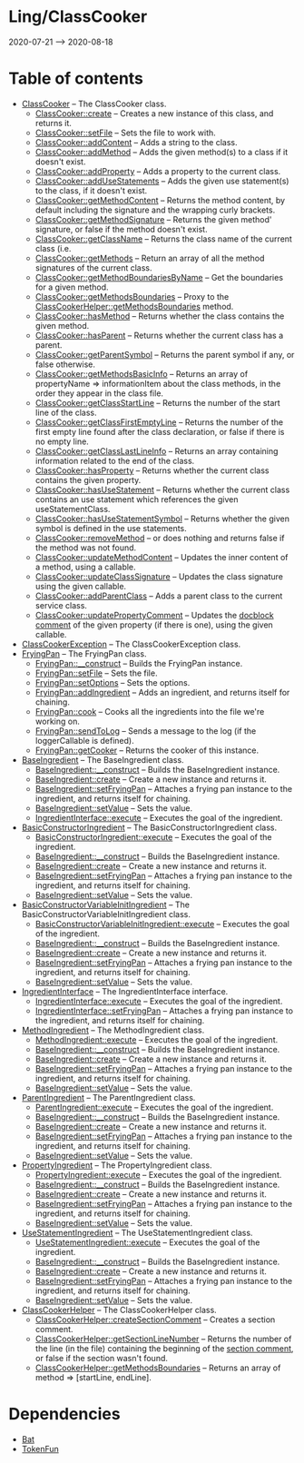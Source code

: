 Ling/ClassCooker
================
2020-07-21 --> 2020-08-18




Table of contents
===========

- [ClassCooker](https://github.com/lingtalfi/ClassCooker/blob/master/doc/api/Ling/ClassCooker/ClassCooker.md) &ndash; The ClassCooker class.
    - [ClassCooker::create](https://github.com/lingtalfi/ClassCooker/blob/master/doc/api/Ling/ClassCooker/ClassCooker/create.md) &ndash; Creates a new instance of this class, and returns it.
    - [ClassCooker::setFile](https://github.com/lingtalfi/ClassCooker/blob/master/doc/api/Ling/ClassCooker/ClassCooker/setFile.md) &ndash; Sets the file to work with.
    - [ClassCooker::addContent](https://github.com/lingtalfi/ClassCooker/blob/master/doc/api/Ling/ClassCooker/ClassCooker/addContent.md) &ndash; Adds a string to the class.
    - [ClassCooker::addMethod](https://github.com/lingtalfi/ClassCooker/blob/master/doc/api/Ling/ClassCooker/ClassCooker/addMethod.md) &ndash; Adds the given method(s) to a class if it doesn't exist.
    - [ClassCooker::addProperty](https://github.com/lingtalfi/ClassCooker/blob/master/doc/api/Ling/ClassCooker/ClassCooker/addProperty.md) &ndash; Adds a property to the current class.
    - [ClassCooker::addUseStatements](https://github.com/lingtalfi/ClassCooker/blob/master/doc/api/Ling/ClassCooker/ClassCooker/addUseStatements.md) &ndash; Adds the given use statement(s) to the class, if it doesn't exist.
    - [ClassCooker::getMethodContent](https://github.com/lingtalfi/ClassCooker/blob/master/doc/api/Ling/ClassCooker/ClassCooker/getMethodContent.md) &ndash; Returns the method content, by default including the signature and the wrapping curly brackets.
    - [ClassCooker::getMethodSignature](https://github.com/lingtalfi/ClassCooker/blob/master/doc/api/Ling/ClassCooker/ClassCooker/getMethodSignature.md) &ndash; Returns the given method' signature, or false if the method doesn't exist.
    - [ClassCooker::getClassName](https://github.com/lingtalfi/ClassCooker/blob/master/doc/api/Ling/ClassCooker/ClassCooker/getClassName.md) &ndash; Returns the class name of the current class (i.e.
    - [ClassCooker::getMethods](https://github.com/lingtalfi/ClassCooker/blob/master/doc/api/Ling/ClassCooker/ClassCooker/getMethods.md) &ndash; Return an array of all the method signatures of the current class.
    - [ClassCooker::getMethodBoundariesByName](https://github.com/lingtalfi/ClassCooker/blob/master/doc/api/Ling/ClassCooker/ClassCooker/getMethodBoundariesByName.md) &ndash; Get the boundaries for a given method.
    - [ClassCooker::getMethodsBoundaries](https://github.com/lingtalfi/ClassCooker/blob/master/doc/api/Ling/ClassCooker/ClassCooker/getMethodsBoundaries.md) &ndash; Proxy to the [ClassCookerHelper::getMethodsBoundaries](https://github.com/lingtalfi/ClassCooker/blob/master/doc/api/Ling/ClassCooker/Helper/ClassCookerHelper/getMethodsBoundaries.md) method.
    - [ClassCooker::hasMethod](https://github.com/lingtalfi/ClassCooker/blob/master/doc/api/Ling/ClassCooker/ClassCooker/hasMethod.md) &ndash; Returns whether the class contains the given method.
    - [ClassCooker::hasParent](https://github.com/lingtalfi/ClassCooker/blob/master/doc/api/Ling/ClassCooker/ClassCooker/hasParent.md) &ndash; Returns whether the current class has a parent.
    - [ClassCooker::getParentSymbol](https://github.com/lingtalfi/ClassCooker/blob/master/doc/api/Ling/ClassCooker/ClassCooker/getParentSymbol.md) &ndash; Returns the parent symbol if any, or false otherwise.
    - [ClassCooker::getMethodsBasicInfo](https://github.com/lingtalfi/ClassCooker/blob/master/doc/api/Ling/ClassCooker/ClassCooker/getMethodsBasicInfo.md) &ndash; Returns an array of propertyName => informationItem about the class methods, in the order they appear in the class file.
    - [ClassCooker::getClassStartLine](https://github.com/lingtalfi/ClassCooker/blob/master/doc/api/Ling/ClassCooker/ClassCooker/getClassStartLine.md) &ndash; Returns the number of the start line of the class.
    - [ClassCooker::getClassFirstEmptyLine](https://github.com/lingtalfi/ClassCooker/blob/master/doc/api/Ling/ClassCooker/ClassCooker/getClassFirstEmptyLine.md) &ndash; Returns the number of the first empty line found after the class declaration, or false if there is no empty line.
    - [ClassCooker::getClassLastLineInfo](https://github.com/lingtalfi/ClassCooker/blob/master/doc/api/Ling/ClassCooker/ClassCooker/getClassLastLineInfo.md) &ndash; Returns an array containing information related to the end of the class.
    - [ClassCooker::hasProperty](https://github.com/lingtalfi/ClassCooker/blob/master/doc/api/Ling/ClassCooker/ClassCooker/hasProperty.md) &ndash; Returns whether the current class contains the given property.
    - [ClassCooker::hasUseStatement](https://github.com/lingtalfi/ClassCooker/blob/master/doc/api/Ling/ClassCooker/ClassCooker/hasUseStatement.md) &ndash; Returns whether the current class contains an use statement which references the given useStatementClass.
    - [ClassCooker::hasUseStatementSymbol](https://github.com/lingtalfi/ClassCooker/blob/master/doc/api/Ling/ClassCooker/ClassCooker/hasUseStatementSymbol.md) &ndash; Returns whether the given symbol is defined in the use statements.
    - [ClassCooker::removeMethod](https://github.com/lingtalfi/ClassCooker/blob/master/doc/api/Ling/ClassCooker/ClassCooker/removeMethod.md) &ndash; or does nothing and returns false if the method was not found.
    - [ClassCooker::updateMethodContent](https://github.com/lingtalfi/ClassCooker/blob/master/doc/api/Ling/ClassCooker/ClassCooker/updateMethodContent.md) &ndash; Updates the inner content of a method, using a callable.
    - [ClassCooker::updateClassSignature](https://github.com/lingtalfi/ClassCooker/blob/master/doc/api/Ling/ClassCooker/ClassCooker/updateClassSignature.md) &ndash; Updates the class signature using the given callable.
    - [ClassCooker::addParentClass](https://github.com/lingtalfi/ClassCooker/blob/master/doc/api/Ling/ClassCooker/ClassCooker/addParentClass.md) &ndash; Adds a parent class to the current service class.
    - [ClassCooker::updatePropertyComment](https://github.com/lingtalfi/ClassCooker/blob/master/doc/api/Ling/ClassCooker/ClassCooker/updatePropertyComment.md) &ndash; Updates the [docblock comment](https://github.com/lingtalfi/TheBar/blob/master/discussions/docblock-comment.md) of the given property (if there is one), using the given callable.
- [ClassCookerException](https://github.com/lingtalfi/ClassCooker/blob/master/doc/api/Ling/ClassCooker/Exception/ClassCookerException.md) &ndash; The ClassCookerException class.
- [FryingPan](https://github.com/lingtalfi/ClassCooker/blob/master/doc/api/Ling/ClassCooker/FryingPan/FryingPan.md) &ndash; The FryingPan class.
    - [FryingPan::__construct](https://github.com/lingtalfi/ClassCooker/blob/master/doc/api/Ling/ClassCooker/FryingPan/FryingPan/__construct.md) &ndash; Builds the FryingPan instance.
    - [FryingPan::setFile](https://github.com/lingtalfi/ClassCooker/blob/master/doc/api/Ling/ClassCooker/FryingPan/FryingPan/setFile.md) &ndash; Sets the file.
    - [FryingPan::setOptions](https://github.com/lingtalfi/ClassCooker/blob/master/doc/api/Ling/ClassCooker/FryingPan/FryingPan/setOptions.md) &ndash; Sets the options.
    - [FryingPan::addIngredient](https://github.com/lingtalfi/ClassCooker/blob/master/doc/api/Ling/ClassCooker/FryingPan/FryingPan/addIngredient.md) &ndash; Adds an ingredient, and returns itself for chaining.
    - [FryingPan::cook](https://github.com/lingtalfi/ClassCooker/blob/master/doc/api/Ling/ClassCooker/FryingPan/FryingPan/cook.md) &ndash; Cooks all the ingredients into the file we're working on.
    - [FryingPan::sendToLog](https://github.com/lingtalfi/ClassCooker/blob/master/doc/api/Ling/ClassCooker/FryingPan/FryingPan/sendToLog.md) &ndash; Sends a message to the log (if the loggerCallable is defined).
    - [FryingPan::getCooker](https://github.com/lingtalfi/ClassCooker/blob/master/doc/api/Ling/ClassCooker/FryingPan/FryingPan/getCooker.md) &ndash; Returns the cooker of this instance.
- [BaseIngredient](https://github.com/lingtalfi/ClassCooker/blob/master/doc/api/Ling/ClassCooker/FryingPan/Ingredient/BaseIngredient.md) &ndash; The BaseIngredient class.
    - [BaseIngredient::__construct](https://github.com/lingtalfi/ClassCooker/blob/master/doc/api/Ling/ClassCooker/FryingPan/Ingredient/BaseIngredient/__construct.md) &ndash; Builds the BaseIngredient instance.
    - [BaseIngredient::create](https://github.com/lingtalfi/ClassCooker/blob/master/doc/api/Ling/ClassCooker/FryingPan/Ingredient/BaseIngredient/create.md) &ndash; Create a new instance and returns it.
    - [BaseIngredient::setFryingPan](https://github.com/lingtalfi/ClassCooker/blob/master/doc/api/Ling/ClassCooker/FryingPan/Ingredient/BaseIngredient/setFryingPan.md) &ndash; Attaches a frying pan instance to the ingredient, and returns itself for chaining.
    - [BaseIngredient::setValue](https://github.com/lingtalfi/ClassCooker/blob/master/doc/api/Ling/ClassCooker/FryingPan/Ingredient/BaseIngredient/setValue.md) &ndash; Sets the value.
    - [IngredientInterface::execute](https://github.com/lingtalfi/ClassCooker/blob/master/doc/api/Ling/ClassCooker/FryingPan/Ingredient/IngredientInterface/execute.md) &ndash; Executes the goal of the ingredient.
- [BasicConstructorIngredient](https://github.com/lingtalfi/ClassCooker/blob/master/doc/api/Ling/ClassCooker/FryingPan/Ingredient/BasicConstructorIngredient.md) &ndash; The BasicConstructorIngredient class.
    - [BasicConstructorIngredient::execute](https://github.com/lingtalfi/ClassCooker/blob/master/doc/api/Ling/ClassCooker/FryingPan/Ingredient/BasicConstructorIngredient/execute.md) &ndash; Executes the goal of the ingredient.
    - [BaseIngredient::__construct](https://github.com/lingtalfi/ClassCooker/blob/master/doc/api/Ling/ClassCooker/FryingPan/Ingredient/BaseIngredient/__construct.md) &ndash; Builds the BaseIngredient instance.
    - [BaseIngredient::create](https://github.com/lingtalfi/ClassCooker/blob/master/doc/api/Ling/ClassCooker/FryingPan/Ingredient/BaseIngredient/create.md) &ndash; Create a new instance and returns it.
    - [BaseIngredient::setFryingPan](https://github.com/lingtalfi/ClassCooker/blob/master/doc/api/Ling/ClassCooker/FryingPan/Ingredient/BaseIngredient/setFryingPan.md) &ndash; Attaches a frying pan instance to the ingredient, and returns itself for chaining.
    - [BaseIngredient::setValue](https://github.com/lingtalfi/ClassCooker/blob/master/doc/api/Ling/ClassCooker/FryingPan/Ingredient/BaseIngredient/setValue.md) &ndash; Sets the value.
- [BasicConstructorVariableInitIngredient](https://github.com/lingtalfi/ClassCooker/blob/master/doc/api/Ling/ClassCooker/FryingPan/Ingredient/BasicConstructorVariableInitIngredient.md) &ndash; The BasicConstructorVariableInitIngredient class.
    - [BasicConstructorVariableInitIngredient::execute](https://github.com/lingtalfi/ClassCooker/blob/master/doc/api/Ling/ClassCooker/FryingPan/Ingredient/BasicConstructorVariableInitIngredient/execute.md) &ndash; Executes the goal of the ingredient.
    - [BaseIngredient::__construct](https://github.com/lingtalfi/ClassCooker/blob/master/doc/api/Ling/ClassCooker/FryingPan/Ingredient/BaseIngredient/__construct.md) &ndash; Builds the BaseIngredient instance.
    - [BaseIngredient::create](https://github.com/lingtalfi/ClassCooker/blob/master/doc/api/Ling/ClassCooker/FryingPan/Ingredient/BaseIngredient/create.md) &ndash; Create a new instance and returns it.
    - [BaseIngredient::setFryingPan](https://github.com/lingtalfi/ClassCooker/blob/master/doc/api/Ling/ClassCooker/FryingPan/Ingredient/BaseIngredient/setFryingPan.md) &ndash; Attaches a frying pan instance to the ingredient, and returns itself for chaining.
    - [BaseIngredient::setValue](https://github.com/lingtalfi/ClassCooker/blob/master/doc/api/Ling/ClassCooker/FryingPan/Ingredient/BaseIngredient/setValue.md) &ndash; Sets the value.
- [IngredientInterface](https://github.com/lingtalfi/ClassCooker/blob/master/doc/api/Ling/ClassCooker/FryingPan/Ingredient/IngredientInterface.md) &ndash; The IngredientInterface interface.
    - [IngredientInterface::execute](https://github.com/lingtalfi/ClassCooker/blob/master/doc/api/Ling/ClassCooker/FryingPan/Ingredient/IngredientInterface/execute.md) &ndash; Executes the goal of the ingredient.
    - [IngredientInterface::setFryingPan](https://github.com/lingtalfi/ClassCooker/blob/master/doc/api/Ling/ClassCooker/FryingPan/Ingredient/IngredientInterface/setFryingPan.md) &ndash; Attaches a frying pan instance to the ingredient, and returns itself for chaining.
- [MethodIngredient](https://github.com/lingtalfi/ClassCooker/blob/master/doc/api/Ling/ClassCooker/FryingPan/Ingredient/MethodIngredient.md) &ndash; The MethodIngredient class.
    - [MethodIngredient::execute](https://github.com/lingtalfi/ClassCooker/blob/master/doc/api/Ling/ClassCooker/FryingPan/Ingredient/MethodIngredient/execute.md) &ndash; Executes the goal of the ingredient.
    - [BaseIngredient::__construct](https://github.com/lingtalfi/ClassCooker/blob/master/doc/api/Ling/ClassCooker/FryingPan/Ingredient/BaseIngredient/__construct.md) &ndash; Builds the BaseIngredient instance.
    - [BaseIngredient::create](https://github.com/lingtalfi/ClassCooker/blob/master/doc/api/Ling/ClassCooker/FryingPan/Ingredient/BaseIngredient/create.md) &ndash; Create a new instance and returns it.
    - [BaseIngredient::setFryingPan](https://github.com/lingtalfi/ClassCooker/blob/master/doc/api/Ling/ClassCooker/FryingPan/Ingredient/BaseIngredient/setFryingPan.md) &ndash; Attaches a frying pan instance to the ingredient, and returns itself for chaining.
    - [BaseIngredient::setValue](https://github.com/lingtalfi/ClassCooker/blob/master/doc/api/Ling/ClassCooker/FryingPan/Ingredient/BaseIngredient/setValue.md) &ndash; Sets the value.
- [ParentIngredient](https://github.com/lingtalfi/ClassCooker/blob/master/doc/api/Ling/ClassCooker/FryingPan/Ingredient/ParentIngredient.md) &ndash; The ParentIngredient class.
    - [ParentIngredient::execute](https://github.com/lingtalfi/ClassCooker/blob/master/doc/api/Ling/ClassCooker/FryingPan/Ingredient/ParentIngredient/execute.md) &ndash; Executes the goal of the ingredient.
    - [BaseIngredient::__construct](https://github.com/lingtalfi/ClassCooker/blob/master/doc/api/Ling/ClassCooker/FryingPan/Ingredient/BaseIngredient/__construct.md) &ndash; Builds the BaseIngredient instance.
    - [BaseIngredient::create](https://github.com/lingtalfi/ClassCooker/blob/master/doc/api/Ling/ClassCooker/FryingPan/Ingredient/BaseIngredient/create.md) &ndash; Create a new instance and returns it.
    - [BaseIngredient::setFryingPan](https://github.com/lingtalfi/ClassCooker/blob/master/doc/api/Ling/ClassCooker/FryingPan/Ingredient/BaseIngredient/setFryingPan.md) &ndash; Attaches a frying pan instance to the ingredient, and returns itself for chaining.
    - [BaseIngredient::setValue](https://github.com/lingtalfi/ClassCooker/blob/master/doc/api/Ling/ClassCooker/FryingPan/Ingredient/BaseIngredient/setValue.md) &ndash; Sets the value.
- [PropertyIngredient](https://github.com/lingtalfi/ClassCooker/blob/master/doc/api/Ling/ClassCooker/FryingPan/Ingredient/PropertyIngredient.md) &ndash; The PropertyIngredient class.
    - [PropertyIngredient::execute](https://github.com/lingtalfi/ClassCooker/blob/master/doc/api/Ling/ClassCooker/FryingPan/Ingredient/PropertyIngredient/execute.md) &ndash; Executes the goal of the ingredient.
    - [BaseIngredient::__construct](https://github.com/lingtalfi/ClassCooker/blob/master/doc/api/Ling/ClassCooker/FryingPan/Ingredient/BaseIngredient/__construct.md) &ndash; Builds the BaseIngredient instance.
    - [BaseIngredient::create](https://github.com/lingtalfi/ClassCooker/blob/master/doc/api/Ling/ClassCooker/FryingPan/Ingredient/BaseIngredient/create.md) &ndash; Create a new instance and returns it.
    - [BaseIngredient::setFryingPan](https://github.com/lingtalfi/ClassCooker/blob/master/doc/api/Ling/ClassCooker/FryingPan/Ingredient/BaseIngredient/setFryingPan.md) &ndash; Attaches a frying pan instance to the ingredient, and returns itself for chaining.
    - [BaseIngredient::setValue](https://github.com/lingtalfi/ClassCooker/blob/master/doc/api/Ling/ClassCooker/FryingPan/Ingredient/BaseIngredient/setValue.md) &ndash; Sets the value.
- [UseStatementIngredient](https://github.com/lingtalfi/ClassCooker/blob/master/doc/api/Ling/ClassCooker/FryingPan/Ingredient/UseStatementIngredient.md) &ndash; The UseStatementIngredient class.
    - [UseStatementIngredient::execute](https://github.com/lingtalfi/ClassCooker/blob/master/doc/api/Ling/ClassCooker/FryingPan/Ingredient/UseStatementIngredient/execute.md) &ndash; Executes the goal of the ingredient.
    - [BaseIngredient::__construct](https://github.com/lingtalfi/ClassCooker/blob/master/doc/api/Ling/ClassCooker/FryingPan/Ingredient/BaseIngredient/__construct.md) &ndash; Builds the BaseIngredient instance.
    - [BaseIngredient::create](https://github.com/lingtalfi/ClassCooker/blob/master/doc/api/Ling/ClassCooker/FryingPan/Ingredient/BaseIngredient/create.md) &ndash; Create a new instance and returns it.
    - [BaseIngredient::setFryingPan](https://github.com/lingtalfi/ClassCooker/blob/master/doc/api/Ling/ClassCooker/FryingPan/Ingredient/BaseIngredient/setFryingPan.md) &ndash; Attaches a frying pan instance to the ingredient, and returns itself for chaining.
    - [BaseIngredient::setValue](https://github.com/lingtalfi/ClassCooker/blob/master/doc/api/Ling/ClassCooker/FryingPan/Ingredient/BaseIngredient/setValue.md) &ndash; Sets the value.
- [ClassCookerHelper](https://github.com/lingtalfi/ClassCooker/blob/master/doc/api/Ling/ClassCooker/Helper/ClassCookerHelper.md) &ndash; The ClassCookerHelper class.
    - [ClassCookerHelper::createSectionComment](https://github.com/lingtalfi/ClassCooker/blob/master/doc/api/Ling/ClassCooker/Helper/ClassCookerHelper/createSectionComment.md) &ndash; Creates a section comment.
    - [ClassCookerHelper::getSectionLineNumber](https://github.com/lingtalfi/ClassCooker/blob/master/doc/api/Ling/ClassCooker/Helper/ClassCookerHelper/getSectionLineNumber.md) &ndash; Returns the number of the line (in the file) containing the beginning of the [section comment](https://github.com/lingtalfi/TheBar/blob/master/discussions/section-comment.md), or false if the section wasn't found.
    - [ClassCookerHelper::getMethodsBoundaries](https://github.com/lingtalfi/ClassCooker/blob/master/doc/api/Ling/ClassCooker/Helper/ClassCookerHelper/getMethodsBoundaries.md) &ndash; Returns an array of method => [startLine, endLine].


Dependencies
============
- [Bat](https://github.com/lingtalfi/Bat)
- [TokenFun](https://github.com/lingtalfi/TokenFun)


